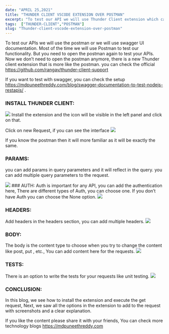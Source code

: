 ```yaml
---
date: "APRIL 25,2021"
title: "THUNDER CLIENT VSCODE EXTENSION OVER POSTMAN"
excerpt: "To test our API we will use Thunder Client extension which can takes over postman, Attached the screenshots of all options to add for the ..."
tags:  ["THUNDER-CLIENT","POSTMAN"]
slug: "Thunder-client-vscode-extension-over-postman"
---
```

To test our APIs we will use the postman or we will use swagger UI documentation. Most of the time we will use Postman to test our functionality. But you need to open the postman again to test your APIs. Now we don’t need to open the postman anymore, there is a new Thunder client extension that is more like the postman. you can check the official <a style="color: blue" href="https://github.com/rangav/thunder-client-support" target="_blank">https://github.com/rangav/thunder-client-support</a> 

If you want to test with swagger, you can check the setup <a style="color: blue" href="/blog/swagger-documentation-to-test-nodejs-restapis/">https://mdpuneethreddy.com/blog/swagger-documentation-to-test-nodejs-restapis/</a> .

### INSTALL THUNDER CLIENT:
<Image src="/images/posts/Thunder-client-vscode-extension-over-postman_img1.png">
Install the extension and the icon will be visible in the left panel and click on that.

Click on new Request, if you can see the interface
<Image src="/images/posts/Thunder-client-vscode-extension-over-postman_img2.png">

If you know the postman then it will more familiar as it will be exactly the same.

### PARAMS:
you can add params in query parameters and it will reflect in the query. you can add multiple query parameters to the request.

<Image src="/images/posts/Thunder-client-vscode-extension-over-postman_img3.png">
### AUTH:
Auth is important for any API, you can add the authentication here, There are different types of Auth, you can choose one. If you don’t have Auth you can choose the None option.
<Image src="/images/posts/Thunder-client-vscode-extension-over-postman_img4.png">

### HEADERS:
Add headers in the headers section, you can add multiple headers.
<Image src="/images/posts/Thunder-client-vscode-extension-over-postman_img5.png">

### BODY:
The body is the content type to choose when you try to change the content like post, put , etc., You can add content here for the requests.
<Image src="/images/posts/Thunder-client-vscode-extension-over-postman_img6.png">

### TESTS:
There is an option to write the tests for your requests like unit testing.
<Image src="/images/posts/Thunder-client-vscode-extension-over-postman_img7.png">

### CONCLUSION:
In this blog, we see how to install the extension and execute the get request, Next, we saw all the options in the extension to add to the request with screenshots and a clear explanation.

If you like the content please share it with your friends, You can check more technology blogs <a style="color: blue" href="/"> https://mdpuneethreddy.com</a> 